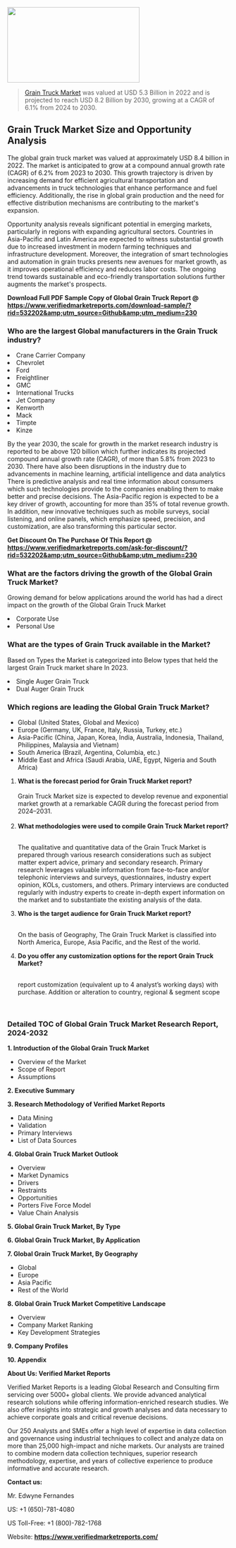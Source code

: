 <img src="https://ffe5etoiles.com/wp-content/uploads/2024/12/MST1-300x171.png" alt="" width="300" height="171" class="alignnone size-medium wp-image-20088" /><blockquote><p><p><a href="https://www.verifiedmarketreports.com/download-sample/?rid=532202&utm_source=Github&utm_medium=230" target="_blank">Grain Truck Market</a> was valued at USD 5.3 Billion in 2022 and is projected to reach USD 8.2 Billion by 2030, growing at a CAGR of 6.1% from 2024 to 2030.</p></blockquote><p><h2>Grain Truck Market Size and Opportunity Analysis</h2><p>The global grain truck market was valued at approximately USD 8.4 billion in 2022. The market is anticipated to grow at a compound annual growth rate (CAGR) of 6.2% from 2023 to 2030. This growth trajectory is driven by increasing demand for efficient agricultural transportation and advancements in truck technologies that enhance performance and fuel efficiency. Additionally, the rise in global grain production and the need for effective distribution mechanisms are contributing to the market's expansion.</p><p>Opportunity analysis reveals significant potential in emerging markets, particularly in regions with expanding agricultural sectors. Countries in Asia-Pacific and Latin America are expected to witness substantial growth due to increased investment in modern farming techniques and infrastructure development. Moreover, the integration of smart technologies and automation in grain trucks presents new avenues for market growth, as it improves operational efficiency and reduces labor costs. The ongoing trend towards sustainable and eco-friendly transportation solutions further augments the market's prospects.</p></p><p class=""><strong>Download Full PDF Sample Copy of Global Grain Truck Report @ <a href="https://www.verifiedmarketreports.com/download-sample/?rid=532202&amp;utm_source=Github&amp;utm_medium=230" target="_blank">https://www.verifiedmarketreports.com/download-sample/?rid=532202&amp;utm_source=Github&amp;utm_medium=230</a></strong></p><h3 id="" class="">Who are the largest Global manufacturers in the Grain Truck industry?</h3><p><li>Crane Carrier Company</li><li> Chevrolet</li><li> Ford</li><li> Freightliner</li><li> GMC</li><li> International Trucks</li><li> Jet Company</li><li> Kenworth</li><li> Mack</li><li> Timpte</li><li> Kinze</li></p><div class=""><div class="" dir="" data-message-author-role="" data-message-id="" data-message-model-slug=""><div class=""><div class=""><div class=""><div class="" dir="" data-message-author-role="" data-message-id="" data-message-model-slug=""><div class=""><div class=""><p>By the year 2030, the scale for growth in the market research industry is reported to be above 120 billion which further indicates its projected compound annual growth rate (CAGR), of more than 5.8% from 2023 to 2030. There have also been disruptions in the industry due to advancements in machine learning, artificial intelligence and data analytics There is predictive analysis and real time information about consumers which such technologies provide to the companies enabling them to make better and precise decisions. The Asia-Pacific region is expected to be a key driver of growth, accounting for more than 35% of total revenue growth. In addition, new innovative techniques such as mobile surveys, social listening, and online panels, which emphasize speed, precision, and customization, are also transforming this particular sector.</p><p><strong>Get Discount On The Purchase Of This Report @&nbsp; <a href="https://www.verifiedmarketreports.com/ask-for-discount/?rid=532202&amp;utm_source=Github&amp;utm_medium=230" target="_blank">https://www.verifiedmarketreports.com/ask-for-discount/?rid=532202&amp;utm_source=Github&amp;utm_medium=230</a></strong></p></div></div></div></div></div></div></div></div><h3 id="" class="">What are the factors driving the growth of the Global Grain Truck Market?</h3><p id="" class="">Growing demand for below applications around the world has had a direct impact on the growth of the Global Grain Truck Market</p><p id="" class=""><li>Corporate Use</li><li> Personal Use</li></p><h3 id="" class="">What are the types of Grain Truck available in the Market?</h3><p id="" class="">Based on Types the Market is categorized into Below types that held the largest Grain Truck market share In 2023.</p><p id="" class=""><li>Single Auger Grain Truck</li><li> Dual Auger Grain Truck</li></p><h3 id="" class="">Which regions are leading the Global Grain Truck Market?</h3><ul><li>Global (United States, Global and Mexico)</li><li>Europe (Germany, UK, France, Italy, Russia, Turkey, etc.)</li><li>Asia-Pacific (China, Japan, Korea, India, Australia, Indonesia, Thailand, Philippines, Malaysia and Vietnam)</li><li>South America (Brazil, Argentina, Columbia, etc.)</li><li>Middle East and Africa (Saudi Arabia, UAE, Egypt, Nigeria and South Africa)</li></ul><p><ol><li><strong>What is the forecast period for Grain Truck Market report?<br /></strong><br /><span data-sheets-root="1" data-sheets-value="{&quot;1&quot;:2,&quot;2&quot;:&quot;XXXX size is expected to develop revenue and exponential market growth at a remarkable CAGR during the forecast period from 2024&ndash;2030.&quot;}" data-sheets-userformat="{&quot;2&quot;:12674,&quot;4&quot;:{&quot;1&quot;:2,&quot;2&quot;:16776960},&quot;10&quot;:2,&quot;11&quot;:0,&quot;15&quot;:&quot;Arial&quot;,&quot;16&quot;:12}">Grain Truck Market size is expected to develop revenue and exponential market growth at a remarkable CAGR during the forecast period from 2024&ndash;2031.</span><br /><br /></li><li><strong>What methodologies were used to compile Grain Truck Market report?<br /><br /></strong><p>The qualitative and quantitative data of the&nbsp;Grain Truck Market is prepared through various research considerations such as subject matter expert advice, primary and secondary research. Primary research leverages valuable information from face-to-face and/or telephonic interviews and surveys, questionnaires, industry expert opinion, KOLs, customers, and others. Primary interviews are conducted regularly with industry experts to create in-depth expert information on the market and to substantiate the existing analysis of the data.&nbsp;</p></li><li><strong>Who is the target audience for Grain Truck Market report?<br /><br /></strong><p>On the basis of Geography, The&nbsp;Grain Truck Market is classified into North America, Europe, Asia Pacific, and the Rest of the world.</p></li><li><strong>Do you offer any customization options for the report Grain Truck Market?<br /><br /></strong><p>report customization (equivalent up to 4 analyst&rsquo;s working days) with purchase. Addition or alteration to country, regional &amp; segment scope</p><p>&nbsp;</p></li></ol></p><h3 id="" class="">Detailed TOC of Global Grain Truck Market Research Report, 2024-2032</h3><p id="" class=""><strong>1. Introduction of the Global Grain Truck Market</strong></p><ul><li>Overview of the Market</li><li>Scope of Report</li><li>Assumptions</li></ul><p id="" class=""><strong>2. Executive Summary</strong></p><p id="" class=""><strong>3. Research Methodology of&nbsp;Verified Market Reports</strong></p><ul><li>Data Mining</li><li>Validation</li><li>Primary Interviews</li><li>List of Data Sources</li></ul><p id="" class=""><strong>4. Global Grain Truck Market Outlook</strong></p><ul><li>Overview</li><li>Market Dynamics</li><li>Drivers</li><li>Restraints</li><li>Opportunities</li><li>Porters Five Force Model</li><li>Value Chain Analysis</li></ul><p id="" class=""><strong>5. Global Grain Truck Market, By&nbsp;Type</strong></p><p id="" class=""><strong>6. Global Grain Truck Market, By Application</strong></p><p id="" class=""><strong>7. Global Grain Truck Market, By Geography</strong></p><ul><li>Global</li><li>Europe</li><li>Asia Pacific</li><li>Rest of the World</li></ul><p id="" class=""><strong>8. Global Grain Truck Market Competitive Landscape</strong></p><ul><li>Overview</li><li>Company Market Ranking</li><li>Key Development Strategies</li></ul><p id="" class=""><strong>9. Company Profiles</strong></p><p id="" class=""><strong>10. Appendix</strong></p><p id="" class=""><strong>About Us: Verified Market Reports</strong></p><p id="" class="">Verified Market Reports is a leading Global Research and Consulting firm servicing over 5000+ global clients. We provide advanced analytical research solutions while offering information-enriched research studies. We also offer insights into strategic and growth analyses and data necessary to achieve corporate goals and critical revenue decisions.</p><p id="" class="">Our 250 Analysts and SMEs offer a high level of expertise in data collection and governance using industrial techniques to collect and analyze data on more than 25,000 high-impact and niche markets. Our analysts are trained to combine modern data collection techniques, superior research methodology, expertise, and years of collective experience to produce informative and accurate research.</p><p id="" class=""><strong>Contact us:</strong></p><p id="" class="">Mr. Edwyne Fernandes</p><p id="" class="">US: +1 (650)-781-4080</p><p id="" class="">US Toll-Free: +1 (800)-782-1768</p><p id="" class="">Website: <a target="" data-test-app-aware-link=""><strong>https://www.verifiedmarketreports.com/</strong></a></p>
